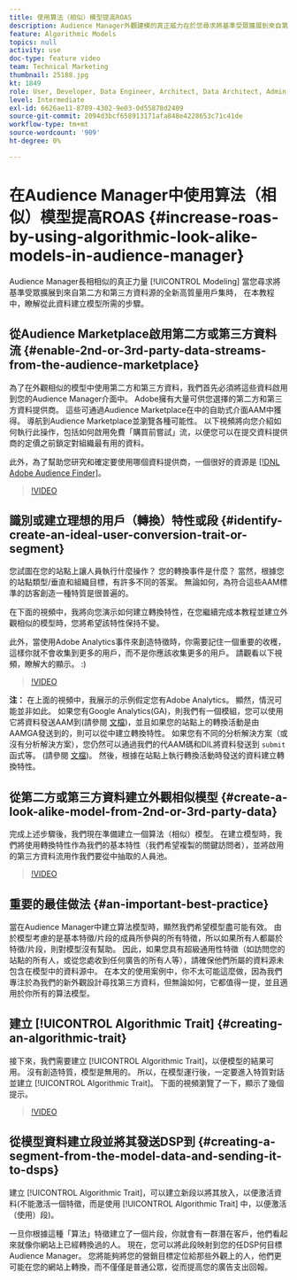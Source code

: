 ```yaml
---
title: 使用算法（相似）模型提高ROAS
description: Audience Manager外觀建模的真正威力在於您尋求將基準受眾擴展到來自第二和第三方資料源的全新高質量用戶群。 在本教程中，瞭解從此資料建立模型的步驟。
feature: Algorithmic Models
topics: null
activity: use
doc-type: feature video
team: Technical Marketing
thumbnail: 25188.jpg
kt: 1849
role: User, Developer, Data Engineer, Architect, Data Architect, Admin, Leader
level: Intermediate
exl-id: 6626ae11-8709-4302-9e03-0d55878d2409
source-git-commit: 2094d3bcf658913171afa848e4228653c71c41de
workflow-type: tm+mt
source-wordcount: '909'
ht-degree: 0%

---
```


# 在Audience Manager中使用算法（相似）模型提高ROAS {#increase-roas-by-using-algorithmic-look-alike-models-in-audience-manager}

Audience Manager長相相似的真正力量 [!UICONTROL Modeling] 當您尋求將基準受眾擴展到來自第二方和第三方資料源的全新高質量用戶集時， 在本教程中，瞭解從此資料建立模型所需的步驟。

## 從Audience Marketplace啟用第二方或第三方資料流 {#enable-2nd-or-3rd-party-data-streams-from-the-audience-marketplace}

為了在外觀相似的模型中使用第二方和第三方資料，我們首先必須將這些資料啟用到您的Audience Manager介面中。 Adobe擁有大量可供您選擇的第二方和第三方資料提供商。 這些可通過Audience Marketplace在中的自助式介面AAM中獲得。 導航到Audience Marketplace並瀏覽各種可能性。 以下視頻將向您介紹如何執行此操作，包括如何啟用免費「購買前嘗試」流，以便您可以在提交資料提供商的定價之前鎖定對組織最有用的資料。

此外，為了幫助您研究和確定要使用哪個資料提供商，一個很好的資源是 [[!DNL Adobe Audience Finder]](https://www.adobe-audience-finder.com/)。

>[!VIDEO](https://video.tv.adobe.com/v/25188/?quality=12)

## 識別或建立理想的用戶（轉換）特性或段 {#identify-create-an-ideal-user-conversion-trait-or-segment}

您試圖在您的站點上讓人員執行什麼操作？ 您的轉換事件是什麼？ 當然，根據您的站點類型/垂直和組織目標，有許多不同的答案。 無論如何，為符合這些AAM標準的訪客創造一種特質是很普遍的。

在下面的視頻中，我將向您演示如何建立轉換特性，在您繼續完成本教程並建立外觀相似的模型時，您將希望該特性保持不變。

此外，當使用Adobe Analytics事件來創造特徵時，你需要記住一個重要的收穫，這樣你就不會收集到更多的用戶，而不是你應該收集更多的用戶。 請觀看以下視頻，瞭解大的顯示。 :)

>[!VIDEO](https://video.tv.adobe.com/v/23431/?quality=12)

**注：** 在上面的視頻中，我展示的示例假定您有Adobe Analytics。 顯然，情況可能並非如此。 如果您有Google Analytics(GA)，則我們有一個模組，您可以使用它將資料發送AAM到(請參閱 [文檔](https://experienceleague.adobe.com/docs/audience-manager/user-guide/dil-api/dil-modules.html))，並且如果您的站點上的轉換活動是由AAMGA發送到的，則可以從中建立轉換特性。 如果您有不同的分析解決方案（或沒有分析解決方案），您仍然可以通過我們的代AAM碼和DIL將資料發送到 `submit` 函式等。 (請參閱 [文檔](https://experienceleague.adobe.com/docs/audience-manager/user-guide/dil-api/dil-overview.html))。 然後，根據在站點上執行轉換活動時發送的資料建立轉換特性。

## 從第二方或第三方資料建立外觀相似模型 {#create-a-look-alike-model-from-2nd-or-3rd-party-data}

完成上述步驟後，我們現在準備建立一個算法（相似）模型。 在建立模型時，我們將使用轉換特性作為我們的基本特性（我們希望複製的關鍵訪問者），並將啟用的第三方資料流用作我們要從中抽取的人員池。

>[!VIDEO](https://video.tv.adobe.com/v/25190/?quality-12)

## 重要的最佳做法 {#an-important-best-practice}

當在Audience Manager中建立算法模型時，顯然我們希望模型盡可能有效。 由於模型考慮的是基本特徵/片段的成員所參與的所有特徵，所以如果所有人都屬於特徵/片段，則對模型沒有幫助。 因此，如果您具有超級通用性特徵（如訪問您的站點的所有人，或從您處收到任何廣告的所有人等），請確保他們所屬的資料源未包含在模型中的資料源中。 在本文的使用案例中，你不太可能這麼做，因為我們專注於為我們的新外觀設計尋找第三方資料，但無論如何，它都值得一提，並且適用於你所有的算法模型。

## 建立 [!UICONTROL Algorithmic Trait] {#creating-an-algorithmic-trait}

接下來，我們需要建立  [!UICONTROL Algorithmic Trait]，以便模型的結果可用。 沒有創造特質，模型是無用的。 所以，在模型運行後，一定要進入特質對話並建立 [!UICONTROL Algorithmic Trait]。 下面的視頻瀏覽了一下，顯示了幾個提示。

>[!VIDEO](https://video.tv.adobe.com/v/25191/?quality=12)

## 從模型資料建立段並將其發送DSP到 {#creating-a-segment-from-the-model-data-and-sending-it-to-dsps}

建立 [!UICONTROL Algorithmic Trait]，可以建立新段以將其放入，以便激活資料(不能激活一個特徵，而是使用 [!UICONTROL Algorithmic Trait] 中，以便激活（使用）段)。

一旦你根據這種「算法」特徵建立了一個片段，你就會有一群潛在客戶，他們看起來就像你網站上已經轉換過的人。 現在，您可以將此段映射到您的任DSP何目標Audience Manager。 您將能夠將您的營銷目標定位給那些外觀上的人，他們更可能在您的網站上轉換，而不僅僅是普通公眾，從而提高您的廣告支出回報。
